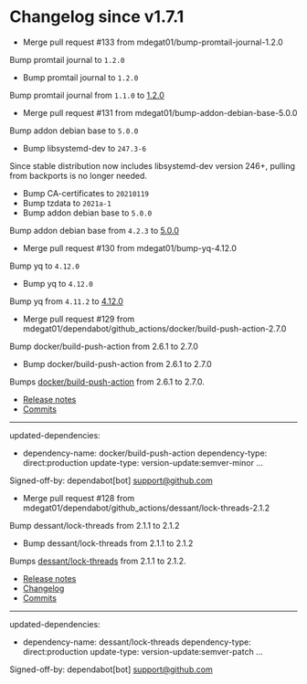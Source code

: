 # Changelog since v1.7.1
- Merge pull request #133 from mdegat01/bump-promtail-journal-1.2.0

Bump promtail journal to `1.2.0` 
- Bump promtail journal to `1.2.0`

Bump promtail journal from `1.1.0` to [1.2.0](https://github.com/mdegat01/promtail-journal/releases/tag/v1.2.0) 
- Merge pull request #131 from mdegat01/bump-addon-debian-base-5.0.0

Bump addon debian base to `5.0.0` 
- Bump libsystemd-dev to `247.3-6`

Since stable distribution now includes libsystemd-dev version 246+, pulling from backports is no longer needed. 
- Bump CA-certificates to `20210119 ` 
- Bump tzdata to `2021a-1` 
- Bump addon debian base to `5.0.0`

Bump addon debian base from `4.2.3` to [5.0.0](https://github.com/hassio-addons/addon-debian-base/releases/tag/v5.0.0) 
- Merge pull request #130 from mdegat01/bump-yq-4.12.0

Bump yq to `4.12.0` 
- Bump yq to `4.12.0`

Bump yq from `4.11.2` to [4.12.0](https://github.com/mikefarah/yq/releases/tag/v4.12.0) 
- Merge pull request #129 from mdegat01/dependabot/github_actions/docker/build-push-action-2.7.0

Bump docker/build-push-action from 2.6.1 to 2.7.0 
- Bump docker/build-push-action from 2.6.1 to 2.7.0

Bumps [docker/build-push-action](https://github.com/docker/build-push-action) from 2.6.1 to 2.7.0.
- [Release notes](https://github.com/docker/build-push-action/releases)
- [Commits](https://github.com/docker/build-push-action/compare/v2.6.1...v2.7.0)

---
updated-dependencies:
- dependency-name: docker/build-push-action
  dependency-type: direct:production
  update-type: version-update:semver-minor
...

Signed-off-by: dependabot[bot] <support@github.com> 
- Merge pull request #128 from mdegat01/dependabot/github_actions/dessant/lock-threads-2.1.2

Bump dessant/lock-threads from 2.1.1 to 2.1.2 
- Bump dessant/lock-threads from 2.1.1 to 2.1.2

Bumps [dessant/lock-threads](https://github.com/dessant/lock-threads) from 2.1.1 to 2.1.2.
- [Release notes](https://github.com/dessant/lock-threads/releases)
- [Changelog](https://github.com/dessant/lock-threads/blob/master/CHANGELOG.md)
- [Commits](https://github.com/dessant/lock-threads/compare/v2.1.1...v2.1.2)

---
updated-dependencies:
- dependency-name: dessant/lock-threads
  dependency-type: direct:production
  update-type: version-update:semver-patch
...

Signed-off-by: dependabot[bot] <support@github.com> 
